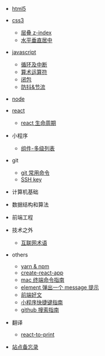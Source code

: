 <!--
 * @Author: lbt
 * @Date: 2019-11-05 14:31:38
 * @LastEditTime: 2020-04-01 16:13:16
 -->

- [html5](html5/)

- [css3](css3/)

  - [层叠 z-index](css3/layer)
  - [水平垂直居中](css3/center)

- [javascript](javascript/)

  - [循环及中断](javascript/loop)
  - [算术运算符](javascript/operator)
  - [闭包](javascript/closure)
  - [防抖&节流](javascript/debounce)

- [node](node/)
- [react](react/)

  - [react 生命周期](react/lifetime)

- 小程序

  - [组件-多级列表](miniprogram/component)

- git

  - [git 常用命令](git/git常用命令)
  - [SSH key](git/ssh)

- 计算机基础
- 数据结构和算法
- 前端工程
- 技术之外

  - [互联网术语](extend/互联网术语)

- others

  - [yarn & npm](others/yarn)
  - [create-react-app](others/create-react-app)
  - [mac 终端命令指南](others/mac终端命令指南)
  - [element 弹出一个 message 提示](others/element)
  - [前端好文](others/前端好文)
  - [小程序快捷键指南](others/miniprogram)
  - [github 搜索指南](others/github)

- 翻译

  - [react-to-print](translation/print.md)

- [站点备忘录](website)
